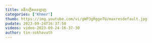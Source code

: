 ```yaml
---
title: រងើកភ្លើងអនឡាញ
categories: ['Khmer']
thumb: https://img.youtube.com/vi/gWP3gRggeTU/maxresdefault.jpg
pudate: 2023-09-24T16:37:50
videos: video-2023-09-24-16-37-30
author: tin-sokhavuth
---
```

